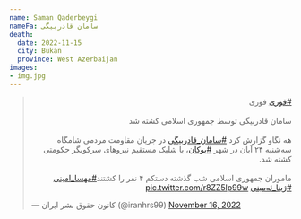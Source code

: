 ```yaml
---
name: Saman Qaderbeygi
nameFa: سامان قادربیگی
death:
  date: 2022-11-15
  city: Bukan
  province: West Azerbaijan
images:
- img.jpg
---
```


<blockquote class="twitter-tweet"><p lang="fa" dir="rtl"><a href="https://twitter.com/hashtag/%D9%81%D9%88%D8%B1%DB%8C?src=hash&amp;ref_src=twsrc%5Etfw">#فوری</a> فوری <br><br>سامان قادربیگی توسط جمهوری اسلامی کشته شد<br><br>هه نگاو گزارش کرد <a href="https://twitter.com/hashtag/%D8%B3%D8%A7%D9%85%D8%A7%D9%86_%D9%82%D8%A7%D8%AF%D8%B1%D8%A8%DB%8C%DA%AF%DB%8C?src=hash&amp;ref_src=twsrc%5Etfw">#سامان_قادربیگی</a> در جریان مقاومت مردمی شامگاه سه‌شنبه ۲۴ آبان در شهر <a href="https://twitter.com/hashtag/%D8%A8%D9%88%DA%A9%D8%A7%D9%86?src=hash&amp;ref_src=twsrc%5Etfw">#بوکان</a>، با شلیک مستقیم نیروهای سرکوبگر حکومتی کشته شد.<br><br>ماموران جمهوری اسلامی شب گذشته دستکم ۴ نفر را کشتند<a href="https://twitter.com/hashtag/%D9%85%D9%87%D8%B3%D8%A7_%D8%A7%D9%85%DB%8C%D9%86%DB%8C?src=hash&amp;ref_src=twsrc%5Etfw">#مهسا_امینی</a> <a href="https://twitter.com/hashtag/%DA%98%DB%8C%D9%86%D8%A7_%D8%A6%DB%95%D9%85%DB%8C%D9%86%DB%8C?src=hash&amp;ref_src=twsrc%5Etfw">#ژینا_ئەمینی</a> <a href="https://t.co/r8ZZ5lp99w">pic.twitter.com/r8ZZ5lp99w</a></p>&mdash; کانون حقوق بشر ایران (@iranhrs99) <a href="https://twitter.com/iranhrs99/status/1592859646255304707?ref_src=twsrc%5Etfw">November 16, 2022</a></blockquote> <script async src="https://platform.twitter.com/widgets.js" charset="utf-8"></script>